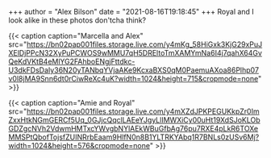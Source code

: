 +++
author = "Alex Bilson"
date = "2021-08-16T19:18:45"
+++
Royal and I look alike in these photos don'tcha think?

{{< caption caption="Marcella and Alex" src="https://bn02pap001files.storage.live.com/y4mKg_58HiGxk3KjG29xPuJXElDjPPcN32XyPuPCWOS9wMMU7qH5DREltoTmXAMYmNa6I4j7qahX64GvQeKdVKtB4eMlYG2FAhboENgjFttdkc-U3dkFDsDaIy36N20yTANbqYVjaAKe9KcxaBXS0qM0PaemuAXoa86Plhp07v0l8jMA9Snn6dt0rCiwReXc4uK?width=1024&height=715&cropmode=none" >}}

{{< caption caption="Amie and Royal" src="https://bn02pap001files.storage.live.com/y4mXZdJPKPEGUKkpZr0ImZxxHtkNGmGERCf5Uq_0GJjcQqclLAEeYJgyLlIMWXiCy00uHt19XdSJoKLObGDZgcNVh2VdwmHMTxcYWvgbNYlAEkWBuGfbAg76pu7RXE4pLkR6TOXeMMSPtQbofTojsfZUINRrbEaam9HlfN0n8B1YLTRKYAbq1R7BNLs0zUSv6Mj?width=1024&height=576&cropmode=none" >}}

